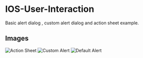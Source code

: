 # IOS-User-Interaction

Basic alert dialog , custom alert dialog and action sheet example.

## Images

![Action Sheet](https://user-images.githubusercontent.com/79871380/131487949-5b140d71-7501-42c9-a643-945d494fb196.png)
![Custom Alert](https://user-images.githubusercontent.com/79871380/131488039-62b2681e-2913-4df5-9434-8ed34888dfcd.png)
![Default Alert](https://user-images.githubusercontent.com/79871380/131488124-421d0a0c-407a-400a-bb45-4149987cb945.png)

